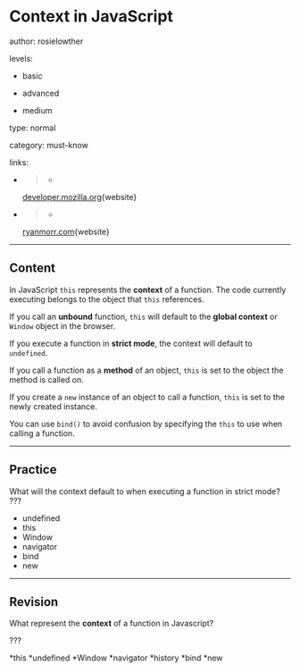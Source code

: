 # Context in JavaScript
author: rosielowther

levels:

  - basic

  - advanced

  - medium

type: normal

category: must-know

links:

  - >-
    [developer.mozilla.org](https://developer.mozilla.org/en-US/docs/Web/API/Window){website}

  - >-
    [ryanmorr.com](http://ryanmorr.com/understanding-scope-and-context-in-javascript/){website}

---
## Content

In JavaScript `this` represents the **context** of a function. The code currently executing belongs to the object that `this` references.

If you call an **unbound** function, `this` will default to the **global context** or `Window` object in the browser. 

If you execute a function in **strict mode**, the context will default to `undefined`.

If you call a function as a **method** of an object, `this` is set to the object the method is called on.

If you create a `new` instance of an object to call a function, `this` is set to the newly created instance.

You can use `bind()` to avoid confusion by specifying the `this` to use when calling a function.

---
## Practice

What will the context default to when executing a function in strict mode? ???

* undefined
* this
* Window
* navigator
* bind
* new

---
## Revision

What represent the **context** of a function in Javascript?

???

*this
*undefined
*Window
*navigator
*history
*bind
*new